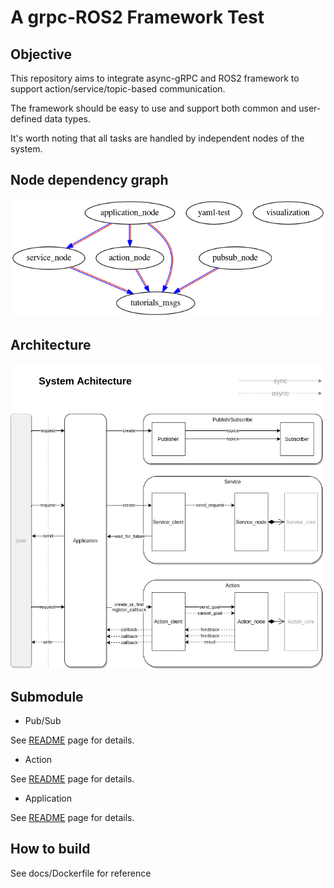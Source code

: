 # A grpc-ROS2 Framework Test

## Objective

This repository aims to integrate async-gRPC and ROS2 framework to support action/service/topic-based communication.

The framework should be easy to use and support both common and user-defined data types.

It's worth noting that all tasks are handled by independent nodes of the system.

## Node dependency graph
![avatar](./docs/dep.png)

## Architecture
![avatar](./docs/architecture.png)

## Submodule
* Pub/Sub

See [README](/src/pubsub_node/README.md) page for details.

* Action

See [README](/src/action_node/README.md) page for details.

* Application

See [README](/src/application_node/README.md) page for details.

## How to build

See docs/Dockerfile for reference